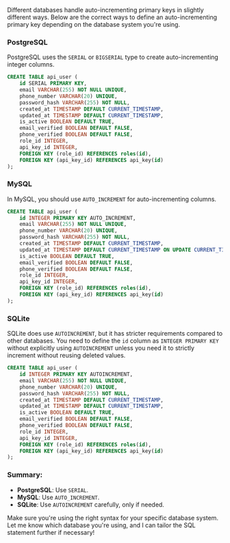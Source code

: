 Different databases handle auto-incrementing primary keys in slightly different ways. Below are the correct ways to define an auto-incrementing primary key depending on the database system you're using.

### PostgreSQL
PostgreSQL uses the `SERIAL` or `BIGSERIAL` type to create auto-incrementing integer columns.

```sql
CREATE TABLE api_user (
    id SERIAL PRIMARY KEY,
    email VARCHAR(255) NOT NULL UNIQUE,
    phone_number VARCHAR(20) UNIQUE,
    password_hash VARCHAR(255) NOT NULL,
    created_at TIMESTAMP DEFAULT CURRENT_TIMESTAMP,
    updated_at TIMESTAMP DEFAULT CURRENT_TIMESTAMP,
    is_active BOOLEAN DEFAULT TRUE,
    email_verified BOOLEAN DEFAULT FALSE,
    phone_verified BOOLEAN DEFAULT FALSE,
    role_id INTEGER,
    api_key_id INTEGER,
    FOREIGN KEY (role_id) REFERENCES roles(id),
    FOREIGN KEY (api_key_id) REFERENCES api_key(id)
);
```

### MySQL
In MySQL, you should use `AUTO_INCREMENT` for auto-incrementing columns.

```sql
CREATE TABLE api_user (
    id INTEGER PRIMARY KEY AUTO_INCREMENT,
    email VARCHAR(255) NOT NULL UNIQUE,
    phone_number VARCHAR(20) UNIQUE,
    password_hash VARCHAR(255) NOT NULL,
    created_at TIMESTAMP DEFAULT CURRENT_TIMESTAMP,
    updated_at TIMESTAMP DEFAULT CURRENT_TIMESTAMP ON UPDATE CURRENT_TIMESTAMP,
    is_active BOOLEAN DEFAULT TRUE,
    email_verified BOOLEAN DEFAULT FALSE,
    phone_verified BOOLEAN DEFAULT FALSE,
    role_id INTEGER,
    api_key_id INTEGER,
    FOREIGN KEY (role_id) REFERENCES roles(id),
    FOREIGN KEY (api_key_id) REFERENCES api_key(id)
);
```

### SQLite
SQLite does use `AUTOINCREMENT`, but it has stricter requirements compared to other databases. You need to define the `id` column as `INTEGER PRIMARY KEY` without explicitly using `AUTOINCREMENT` unless you need it to strictly increment without reusing deleted values.

```sql
CREATE TABLE api_user (
    id INTEGER PRIMARY KEY AUTOINCREMENT,
    email VARCHAR(255) NOT NULL UNIQUE,
    phone_number VARCHAR(20) UNIQUE,
    password_hash VARCHAR(255) NOT NULL,
    created_at TIMESTAMP DEFAULT CURRENT_TIMESTAMP,
    updated_at TIMESTAMP DEFAULT CURRENT_TIMESTAMP,
    is_active BOOLEAN DEFAULT TRUE,
    email_verified BOOLEAN DEFAULT FALSE,
    phone_verified BOOLEAN DEFAULT FALSE,
    role_id INTEGER,
    api_key_id INTEGER,
    FOREIGN KEY (role_id) REFERENCES roles(id),
    FOREIGN KEY (api_key_id) REFERENCES api_key(id)
);
```

### Summary:
- **PostgreSQL**: Use `SERIAL`.
- **MySQL**: Use `AUTO_INCREMENT`.
- **SQLite**: Use `AUTOINCREMENT` carefully, only if needed.

Make sure you're using the right syntax for your specific database system. Let me know which database you're using, and I can tailor the SQL statement further if necessary!